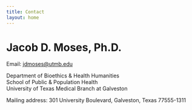 ```yaml
---
title: Contact
layout: home
---
```

# Jacob D. Moses, Ph.D.

Email: [jdmoses@utmb.edu][1]

Department of Bioethics & Health Humanities  
School of Public & Population Health  
University of Texas Medical Branch at Galveston


Mailing address: 301 University Boulevard, Galveston, Texas 77555-1311

[1]:	mailto:jdmoses@utmb.edu
